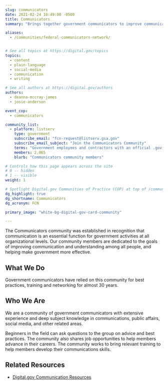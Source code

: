 ```yaml
---
slug: communicators
date: 2021-02-24 18:49:00 -0500
title: Communicators
summary: "Brings together government communicators to improve communication and make government more effective."

aliases:
  - /communities/federal-communicators-network/


# See all topics at https://digital.gov/topics
topics:
  - content
  - plain-language
  - social-media
  - communication
  - writing

# See all authors at https://digital.gov/authors
authors:
  - deanna-mccray-james
  - josie-anderson

event_cop:
  - communicators

community_list:
  - platform: listserv
    type: government
    subscribe_email: "fcn-request@listserv.gsa.gov"
    subscribe_email_subject: "Join the Communicators Community"
    terms: "Government employees and contractors with an official .gov or .mil email are eligible to join."
    members: 2,065
    blurb: "Communicators community members"

# Controls how this page appears across the site
# 0 -- hidden
# 1 -- visible
weight: 1

# Spotlight Digital.gov Communities of Practice (COP) at top of /communities
dg_highlight: true
dg_shortname: Communicators
dg_acronym: FCN

primary_image: "white-bg-digital-gov-card-community"

---
```


The Communicators community was established in recognition that communication is an essential function for government activities at all organizational levels. Our community members are dedicated to the goals of improving communication and understanding among all people, and helping make government more effective.

## What We Do

Government communicators have relied on this community for best practices, training and networking for almost 30 years.

## Who We Are

We are a community of government communicators with extensive experience and deep subject knowledge in communications, public affairs, social media, and other related areas.

Beginners in the field can ask questions to the group on advice and best practices. The community also shares job opportunities to help members advance in their careers. The community works to bring relevant training to help members develop their communications skills.

## Related Resources

- [Digital.gov Communication Resources](https://digital.gov/topics/communication/)
